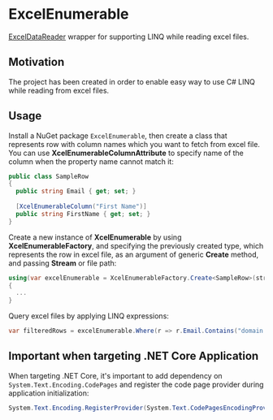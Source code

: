 # ExcelEnumerable
[ExcelDataReader](https://github.com/ExcelDataReader/ExcelDataReader) wrapper for supporting LINQ while reading excel files.

## Motivation
The project has been created in order to enable easy way to use C# LINQ while reading from excel files.

## Usage
Install a NuGet package `ExcelEnumerable`, then create a class that represents row with column names which you want to fetch from excel file. You can use **XcelEnumerableColumnAttribute** to specify name of the column when the property name cannot match it:
```c#
public class SampleRow
{
  public string Email { get; set; }
  
  [XcelEnumerableColumn("First Name")]
  public string FirstName { get; set; } 
}
```
Create a new instance of **XcelEnumerable** by using **XcelEnumerableFactory**, and specifying the previously created type, which represents the row in excel file, as an argument of generic **Create** method, and passing **Stream** or file path:
```c#
using(var excelEnumerable = XcelEnumerableFactory.Create<SampleRow>(stream); // or .Create<SampleRow>(fileName))
{
  ...
}
```
Query excel files by applying LINQ expressions:
```c#
var filteredRows = excelEnumerable.Where(r => r.Email.Contains("domain.com")).ToList();
```
## Important when targeting .NET Core Application
When targeting .NET Core, it's important to add dependency on `System.Text.Encoding.CodePages` and register the code page provider during application initialization:
```c#
System.Text.Encoding.RegisterProvider(System.Text.CodePagesEncodingProvider.Instance);
```
